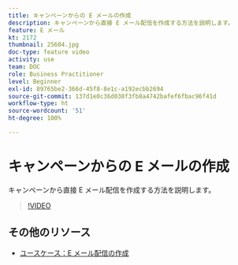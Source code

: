 ```yaml
---
title: キャンペーンからの E メールの作成
description: キャンペーンから直接 E メール配信を作成する方法を説明します。
feature: E メール
kt: 2172
thumbnail: 25604.jpg
doc-type: feature video
activity: use
team: DOC
role: Business Practitioner
level: Beginner
exl-id: 89765be2-366d-45f8-8e1c-a192ecbb2694
source-git-commit: 137d1e0c36d038f3fb8a4742bafef6fbac96f41d
workflow-type: ht
source-wordcount: '51'
ht-degree: 100%

---
```


# キャンペーンからの E メールの作成

キャンペーンから直接 E メール配信を作成する方法を説明します。

>[!VIDEO](https://video.tv.adobe.com/v/25604?quality=12)

## その他のリソース

* [ユースケース：E メール配信の作成](https://experienceleague.adobe.com/docs/campaign-classic/using/designing-content/editing-html-content/use-case--creating-an-email-delivery.html?lang=ja#designing-content)
